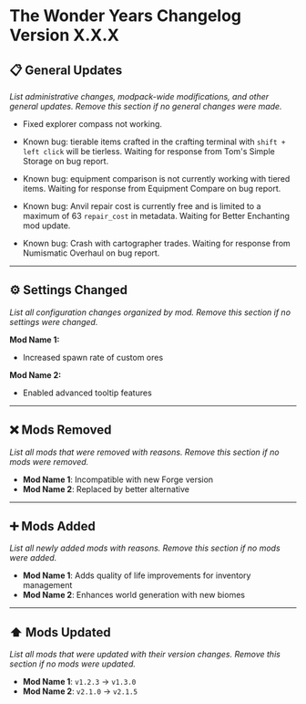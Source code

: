 # The Wonder Years Changelog Version X.X.X

## 📋 General Updates

*List administrative changes, modpack-wide modifications, and other general updates. Remove this section if no general changes were made.*

- Fixed explorer compass not working.

- Known bug: tierable items crafted in the crafting terminal with `shift + left click` will be tierless. Waiting for response from Tom's Simple Storage on bug report.
- Known bug: equipment comparison is not currently working with tiered items. Waiting for response from Equipment Compare on bug report.
- Known bug: Anvil repair cost is currently free and is limited to a maximum of 63 `repair_cost` in metadata. Waiting for Better Enchanting mod update.
- Known bug: Crash with cartographer trades. Waiting for response from Numismatic Overhaul on bug report.

---

## ⚙️ Settings Changed

*List all configuration changes organized by mod. Remove this section if no settings were changed.*

**Mod Name 1:**

- Increased spawn rate of custom ores

**Mod Name 2:**

- Enabled advanced tooltip features

---

## ❌ Mods Removed

*List all mods that were removed with reasons. Remove this section if no mods were removed.*

- **Mod Name 1**: Incompatible with new Forge version
- **Mod Name 2**: Replaced by better alternative

---

## ➕ Mods Added

*List all newly added mods with reasons. Remove this section if no mods were added.*

- **Mod Name 1**: Adds quality of life improvements for inventory management
- **Mod Name 2**: Enhances world generation with new biomes

---

## ⬆️ Mods Updated

*List all mods that were updated with their version changes. Remove this section if no mods were updated.*

- **Mod Name 1**: `v1.2.3` → `v1.3.0`
- **Mod Name 2**: `v2.1.0` → `v2.1.5`
